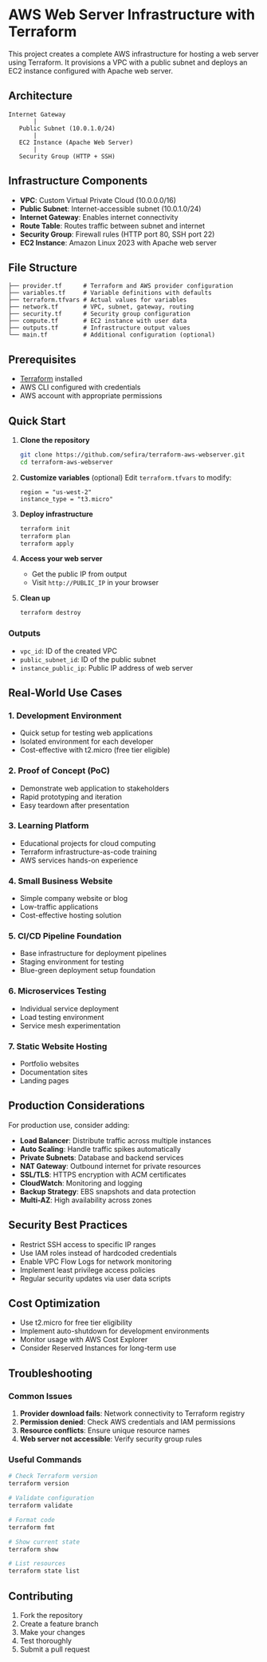 # AWS Web Server Infrastructure with Terraform

This project creates a complete AWS infrastructure for hosting a web server using Terraform. It provisions a VPC with a public subnet and deploys an EC2 instance configured with Apache web server.

## Architecture

```
Internet Gateway
       |
   Public Subnet (10.0.1.0/24)
       |
   EC2 Instance (Apache Web Server)
       |
   Security Group (HTTP + SSH)
```

## Infrastructure Components

- **VPC**: Custom Virtual Private Cloud (10.0.0.0/16)
- **Public Subnet**: Internet-accessible subnet (10.0.1.0/24)
- **Internet Gateway**: Enables internet connectivity
- **Route Table**: Routes traffic between subnet and internet
- **Security Group**: Firewall rules (HTTP port 80, SSH port 22)
- **EC2 Instance**: Amazon Linux 2023 with Apache web server

## File Structure

```
├── provider.tf      # Terraform and AWS provider configuration
├── variables.tf     # Variable definitions with defaults
├── terraform.tfvars # Actual values for variables
├── network.tf       # VPC, subnet, gateway, routing
├── security.tf      # Security group configuration
├── compute.tf       # EC2 instance with user data
├── outputs.tf       # Infrastructure output values
└── main.tf          # Additional configuration (optional)
```

## Prerequisites

- [Terraform](https://developer.hashicorp.com/terraform/downloads) installed
- AWS CLI configured with credentials
- AWS account with appropriate permissions

## Quick Start

1. **Clone the repository**
   ```bash
   git clone https://github.com/sefira/terraform-aws-webserver.git
   cd terraform-aws-webserver
   ```

2. **Customize variables** (optional)
   Edit `terraform.tfvars` to modify:
   ```hcl
   region = "us-west-2"
   instance_type = "t3.micro"
   ```

3. **Deploy infrastructure**
   ```bash
   terraform init
   terraform plan
   terraform apply
   ```

4. **Access your web server**
   - Get the public IP from output
   - Visit `http://PUBLIC_IP` in your browser

5. **Clean up**
   ```bash
   terraform destroy
   ```
   
### Outputs

- `vpc_id`: ID of the created VPC
- `public_subnet_id`: ID of the public subnet
- `instance_public_ip`: Public IP address of web server

## Real-World Use Cases

### 1. **Development Environment**
- Quick setup for testing web applications
- Isolated environment for each developer
- Cost-effective with t2.micro (free tier eligible)

### 2. **Proof of Concept (PoC)**
- Demonstrate web application to stakeholders
- Rapid prototyping and iteration
- Easy teardown after presentation

### 3. **Learning Platform**
- Educational projects for cloud computing
- Terraform infrastructure-as-code training
- AWS services hands-on experience

### 4. **Small Business Website**
- Simple company website or blog
- Low-traffic applications
- Cost-effective hosting solution

### 5. **CI/CD Pipeline Foundation**
- Base infrastructure for deployment pipelines
- Staging environment for testing
- Blue-green deployment setup foundation

### 6. **Microservices Testing**
- Individual service deployment
- Load testing environment
- Service mesh experimentation

### 7. **Static Website Hosting**
- Portfolio websites
- Documentation sites
- Landing pages

## Production Considerations

For production use, consider adding:

- **Load Balancer**: Distribute traffic across multiple instances
- **Auto Scaling**: Handle traffic spikes automatically
- **Private Subnets**: Database and backend services
- **NAT Gateway**: Outbound internet for private resources
- **SSL/TLS**: HTTPS encryption with ACM certificates
- **CloudWatch**: Monitoring and logging
- **Backup Strategy**: EBS snapshots and data protection
- **Multi-AZ**: High availability across zones

## Security Best Practices

- Restrict SSH access to specific IP ranges
- Use IAM roles instead of hardcoded credentials
- Enable VPC Flow Logs for network monitoring
- Implement least privilege access policies
- Regular security updates via user data scripts

## Cost Optimization

- Use t2.micro for free tier eligibility
- Implement auto-shutdown for development environments
- Monitor usage with AWS Cost Explorer
- Consider Reserved Instances for long-term use

## Troubleshooting

### Common Issues

1. **Provider download fails**: Network connectivity to Terraform registry
2. **Permission denied**: Check AWS credentials and IAM permissions
3. **Resource conflicts**: Ensure unique resource names
4. **Web server not accessible**: Verify security group rules

### Useful Commands

```bash
# Check Terraform version
terraform version

# Validate configuration
terraform validate

# Format code
terraform fmt

# Show current state
terraform show

# List resources
terraform state list
```

## Contributing

1. Fork the repository
2. Create a feature branch
3. Make your changes
4. Test thoroughly
5. Submit a pull request
